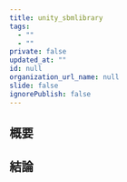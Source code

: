 ```yaml
---
title: unity_sbmlibrary
tags:
  - ""
  - ""
private: false
updated_at: ""
id: null
organization_url_name: null
slide: false
ignorePublish: false
---
```


## 概要

## 結論
